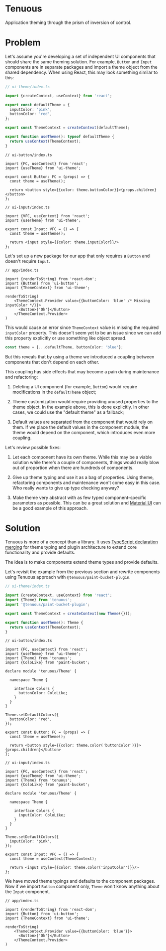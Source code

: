 # Tenuous

Application theming through the prism of inversion of control.

# Problem

Let's assume you're developing a set of independent UI components that should share the same theming solution. For
example, `Button` and `Input` components are in separate packages and import a theme object from the shared dependency.
When using React, this may look something similar to this:

```ts
// ui-theme/index.ts

import {createContext, useContext} from 'react';

export const defaultTheme = {
  inputColor: 'pink',
  buttonColor: 'red',
};

export const ThemeContext = createContext(defaultTheme);

export function useTheme(): typeof defaultTheme {
  return useContext(ThemeContext);
}
```

```tsx
// ui-button/index.ts

import {FC, useContext} from 'react';
import {useTheme} from 'ui-theme';

export const Button: FC = (props) => {
  const theme = useTheme();

  return <button style={{color: theme.buttonColor}}>{props.children}</button>
};
```

```tsx
// ui-input/index.ts

import {VFC, useContext} from 'react';
import {useTheme} from 'ui-theme';

export const Input: VFC = () => {
  const theme = useTheme();

  return <input style={{color: theme.inputColor}}/>
};
```

Let's set up a new package for our app that only requires a `Button` and doesn't require `Input`.

```tsx
// app/index.ts

import {renderToString} from 'react-dom';
import {Button} from 'ui-button';
import {ThemeContext} from 'ui-theme';

renderToString(
    <ThemeContext.Provider value={{buttonColor: 'blue' /* Missing inputColor */}}>
      <Button>{'Ok'}</Button>
    </ThemeContext.Provider>
)
```

This would cause an error since `ThemeContext` value is missing the required `inputColor` property. This doesn't seem
yet to be an issue since we can add this property explicitly or use something like object spread.

```ts
const theme = {...defaultTheme, buttonColor: 'blue'};
```

But this reveals that by using a theme we introduced a coupling between components that don't depend on each other.

This coupling has side effects that may become a pain during maintenance and refactoring:

1. Deleting a UI component (for example, `Button`) would require modifications in the `defaultTheme` object;

2. Theme customization would require providing unused properties to the theme object. In the example above, this is done
   explicitly. In other cases, we could use the "default theme" as a fallback;

3. Default values are separated from the component that would rely on them. If we place the default values in the
   component module, the theme would depend on the component, which introduces even more coupling.

Let's review possible fixes:

1. Let each component have its own theme. While this may be a viable solution while there's a couple of components,
   things would really blow out of proportion when there are hundreds of components.

2. Give up theme typing and use it as a bag of properties. Using theme, refactoring components and maintenance won't
   come easy in this case. Who really wants to give up type checking anyway?

3. Make theme very abstract with as few typed component-specific parameters as possible. This can be a great solution
   and [Material UI](https://github.com/smikhalevski/tenuous) can be a good example of this approach.

# Solution

Tenuous is more of a concept than a library. It uses
[TypeScript declaration merging](https://www.typescriptlang.org/docs/handbook/declaration-merging.html) for theme typing
and plugin architecture to extend core functionality and provide defaults.

The idea is to make components extend theme types and provide defaults.

Let's revisit the example from the previous section and rewrite components using Tenuous approach
with `@tenuous/paint-bucket-plugin`.

```ts
// ui-theme/index.ts

import {createContext, useContext} from 'react';
import {Theme} from 'tenuous';
import '@tenuous/paint-bucket-plugin';

export const ThemeContext = createContext(new Theme({}));

export function useTheme(): Theme {
  return useContext(ThemeContext);
}
```

```tsx
// ui-button/index.ts

import {FC, useContext} from 'react';
import {useTheme} from 'ui-theme';
import {Theme} from 'tenuous';
import {ColoLike} from 'paint-bucket';

declare module 'tenuous/Theme' {

  namespace Theme {

    interface Colors {
      buttonColor: ColoLike;
    }
  }
}

Theme.setDefaultColors({
  buttonColor: 'red',
});

export const Button: FC = (props) => {
  const theme = useTheme();

  return <button style={{color: theme.color('buttonColor')}}>{props.children}</button>
};
```

```tsx
// ui-input/index.ts

import {FC, useContext} from 'react';
import {useTheme} from 'ui-theme';
import {Theme} from 'tenuous';
import {ColoLike} from 'paint-bucket';

declare module 'tenuous/Theme' {

  namespace Theme {

    interface Colors {
      inputColor: ColoLike;
    }
  }
}

Theme.setDefaultColors({
  inputColor: 'pink',
});

export const Input: VFC = () => {
  const theme = useContext(ThemeContext);

  return <input style={{color: theme.color('inputColor')}}/>
};
```

We have moved theme typings and defaults to the component packages. Now if we import `Button` component only, `Theme`
won't know anything about the `Input` component.

```tsx
// app/index.ts

import {renderToString} from 'react-dom';
import {Button} from 'ui-button';
import {ThemeContext} from 'ui-theme';

renderToString(
    <ThemeContext.Provider value={{buttonColor: 'blue'}}>
      <Button>{'Ok'}</Button>
    </ThemeContext.Provider>
)
```
